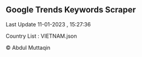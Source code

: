 

## Google Trends Keywords Scraper 
 
Last Update 11-01-2023 , 15:27:36

Country List :
VIETNAM.json



© Abdul Muttaqin 
